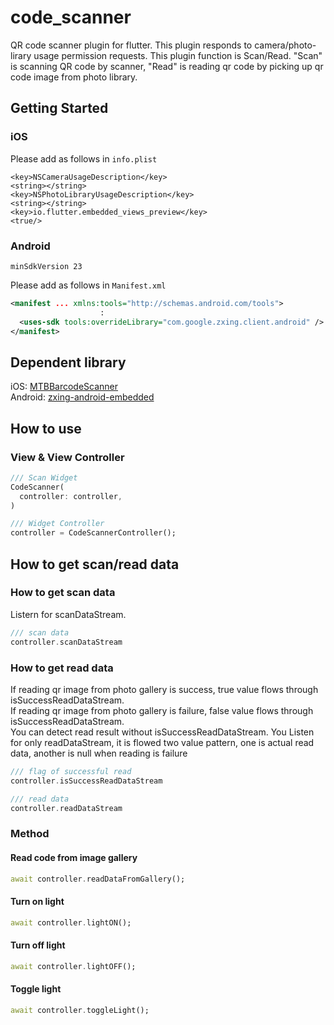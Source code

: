 # code_scanner

QR code scanner plugin for flutter. This plugin responds to camera/photo-lirary usage permission requests.
This plugin function is Scan/Read. "Scan" is scanning QR code by scanner, "Read" is reading qr code by picking up qr code image from photo library.

## Getting Started

### iOS
Please add as follows in <code>info.plist</code>
```
<key>NSCameraUsageDescription</key>
<string></string>
<key>NSPhotoLibraryUsageDescription</key>
<string></string>
<key>io.flutter.embedded_views_preview</key>
<true/>
```

### Android
```
minSdkVersion 23
```
Please add as follows in <code>Manifest.xml</code>
```xml
<manifest ... xmlns:tools="http://schemas.android.com/tools">
                    :
  <uses-sdk tools:overrideLibrary="com.google.zxing.client.android" />
</manifest>
```

## Dependent library
iOS:  [MTBBarcodeScanner](https://github.com/mikebuss/MTBBarcodeScanner)
<br>
Android:  [zxing-android-embedded](https://github.com/journeyapps/zxing-android-embedded)


## How to use
### View & View Controller
```dart
/// Scan Widget
CodeScanner(
  controller: controller,
)

/// Widget Controller
controller = CodeScannerController();
```
## How to get scan/read data
### How to get scan data
Listern for scanDataStream.
```dart
/// scan data
controller.scanDataStream
```
### How to get read data
If reading qr image from photo gallery is success, true value flows through isSuccessReadDataStream.  
If reading qr image from photo gallery is failure, false value flows through isSuccessReadDataStream.  
You can detect read result without isSuccessReadDataStream. You Listen for only readDataStream, it is flowed two value pattern, one is actual read data, another is null when reading is failure
```dart
/// flag of successful read
controller.isSuccessReadDataStream

/// read data
controller.readDataStream
```
### Method
#### Read code from image gallery
```dart
await controller.readDataFromGallery();
```
#### Turn on light
```dart
await controller.lightON();
```
#### Turn off light
```dart
await controller.lightOFF();
```
#### Toggle light
```dart
await controller.toggleLight();
```
